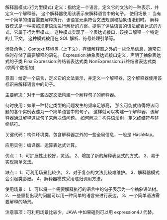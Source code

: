 
解释器模式:(行为型模式)
定义：指给定一个语言，定义它的文法的一种表示，并定义一个解释器，
这个解释器使用该表示来解释语言中的句子。
使用场景：
当有一个简单的语言需要解释执行，该语言元素符合文法规则和抽象语法树时。
解释器模式是一种按照规定语法进行解析的方案。提供了评估语言的语法或表达式的方式，它属于行为型模式。
这种模式实现了一个表达式接口，该接口解释一个特定的上下文。
这种模式被用在 SQL 解析、符号处理引擎等。

涉及角色：
Context:环境类（上下文），存储解释器之外的一些全局信息，通常它临时存储了需要解释的语句。
Expression:抽象表达式接口定义，声明了抽象表达式的子类
FinalExpression:终结者表达式类
NonExpression:非终结者表达式类(求两个数相加)

意图：给定一个语言，定义它的文法表示，并定义一个解释器，这个解释器使用该标识来解释语言中的句子。

主要解决：对于一些固定文法构建一个解释句子的解释器。

何时使用：如果一种特定类型的问题发生的频率足够高，
        那么可能就值得将该问题的各个实例表述为一个简单语言中的句子。
        这样就可以构建一个解释器，该解释器通过解释这些句子来解决该问题。
如何解决：构件语法树，定义终结符与非终结符。

关键代码：构件环境类，包含解释器之外的一些全局信息，一般是 HashMap。

应用实例：编译器、运算表达式计算。

优点： 
1、可扩展性比较好，灵活。 
2、增加了新的解释表达式的方式。 
3、易于实现简单文法。

缺点： 
1、可利用场景比较少。 
2、对于复杂的文法比较难维护。 
3、解释器模式会引起类膨胀。 
4、解释器模式采用递归调用方法。

使用场景： 
1、可以将一个需要解释执行的语言中的句子表示为一个抽象语法树。 
2、一些重复出现的问题可以用一种简单的语言来进行表达。 
3、一个简单语法需要解释的场景。

注意事项：可利用场景比较少，JAVA 中如果碰到可以用 expression4J 代替。